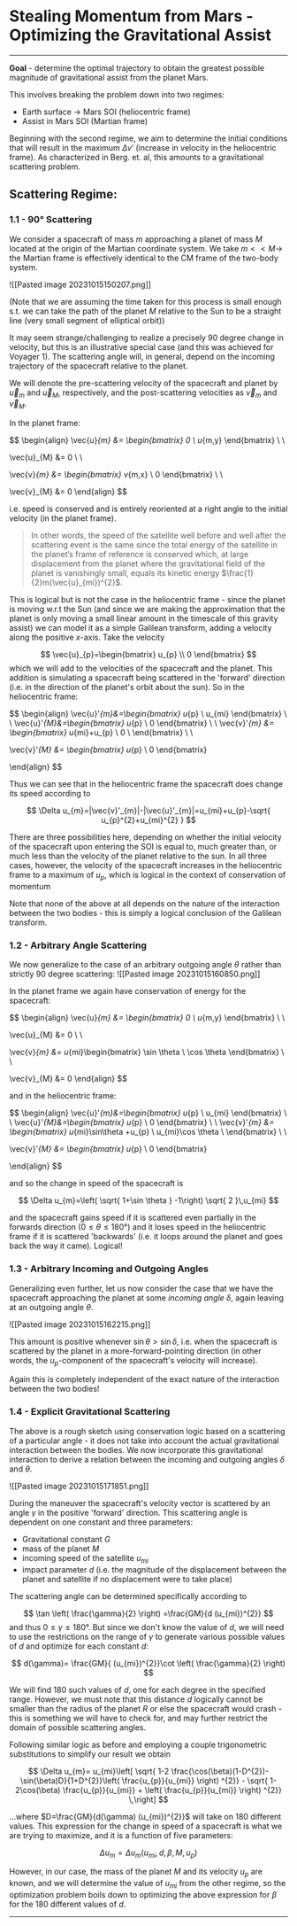 # Stealing Momentum from Mars - Optimizing the Gravitational Assist

***

**Goal** - determine the optimal trajectory to obtain the greatest possible magnitude of gravitational assist from the planet Mars. 

This involves breaking the problem down into two regimes: 

- Earth surface -> Mars SOI (heliocentric frame)
- Assist in Mars SOI (Martian frame)

Beginning with the second regime, we aim to determine the initial conditions that will result in the maximum $\Delta v'$ (increase in velocity in the heliocentric frame). As characterized in Berg. et. al, this amounts to a gravitational scattering problem.


## Scattering Regime:

### 1.1 - 90° Scattering

We consider a spacecraft of mass $m$ approaching a planet of mass $M$ located at the origin of the Martian coordinate system. We take $m < < M\to$ the Martian frame is effectively identical to the CM frame of the two-body system. 

![[Pasted image 20231015150207.png]]

(Note that we are assuming the time taken for this process is small enough s.t. we can take the path of the planet $M$ relative to the Sun to be a straight line (very small segment of elliptical orbit))

It may seem strange/challenging to realize a precisely $90$ degree change in velocity, but this is an illustrative special case (and this was achieved for Voyager 1). The scattering angle will, in general, depend on the incoming trajectory of the spacecraft relative to the planet. 

We will denote the pre-scattering velocity of the spacecraft and planet by $\vec{u}_{m}$ and $\vec{u}_{M}$, respectively, and the post-scattering velocities as $\vec{v}_{m}$ and $\vec{v}_{M}$.

In the planet frame:

$$
\begin{align}
\vec{u}_{m} &= \begin{bmatrix}
0 \\
u_{m,y}
\end{bmatrix} \\ \\

\vec{u}_{M} &= 0 \\ \\



\vec{v}_{m} &= \begin{bmatrix}
v_{m,x} \\
0
\end{bmatrix} \\ \\

\vec{v}_{M} &= 0
\end{align}
$$

i.e. speed is conserved and is entirely reoriented at a right angle to the initial velocity (in the planet frame). 

> In other words, the speed of the satellite well before and well after the scattering event is the same since the total energy of the satellite in the planet’s frame of reference is conserved which, at large displacement from the planet where the gravitational field of the planet is vanishingly small, equals its kinetic energy $\frac{1}{2}m(\vec{u}_{mi})^{2}$.

This is logical but is not the case in the heliocentric frame - since the planet is moving w.r.t the Sun (and since we are making the approximation that the planet is only moving a small linear amount in the timescale of this gravity assist) we can model it as a simple Galilean transform, adding a velocity along the positive $x$-axis. Take the velocity

$$
\vec{u}_{p}=\begin{bmatrix}
u_{p} \\
0
\end{bmatrix}
$$
which we will add to the velocities of the spacecraft and the planet. This addition is simulating a spacecraft being scattered in the 'forward' direction (i.e. in the direction of the planet's orbit about the sun). So in the heliocentric frame:

$$
\begin{align}
\vec{u}'_{m}&=\begin{bmatrix}
u_{p} \\
u_{mi}
\end{bmatrix} \\ \\
\vec{u}'_{M}&=\begin{bmatrix}
u_{p} \\
0
\end{bmatrix} \\ \\
\vec{v}'_{m} &= \begin{bmatrix}
u_{mi}+u_{p} \\
0 \\
\end{bmatrix} \\ \\

\vec{v}'_{M} &= \begin{bmatrix}
u_{p} \\
0
\end{bmatrix}


\end{align}
$$

Thus we can see that in the heliocentric frame the spacecraft does change its speed according to 

$$
\Delta u_{m}=|\vec{v}'_{m}|-|\vec{u}'_{m}|=u_{mi}+u_{p}-\sqrt{ u_{p}^{2}+u_{mi}^{2} }
$$

There are three possibilities here, depending on whether the initial velocity of the spacecraft upon entering the SOI is equal to, much greater than, or much less than the velocity of the planet relative to the sun. In all three cases, however, the velocity of the spacecraft increases in the heliocentric frame to a maximum of $u_{p}$, which is logical in the context of conservation of momentum


Note that none of the above at all depends on the nature of the interaction between the two bodies - this is simply a logical conclusion of the Galilean transform.


### 1.2 - Arbitrary Angle Scattering


We now generalize to the case of an arbitrary outgoing angle $\theta$ rather than strictly 90 degree scattering:
![[Pasted image 20231015160850.png]]

In the planet frame we again have conservation of energy for the spacecraft:

$$
\begin{align}
\vec{u}_{m} &= \begin{bmatrix}
0 \\
u_{m,y}
\end{bmatrix} \\ \\

\vec{u}_{M} &= 0 \\ \\



\vec{v}_{m} &= u_{mi}\begin{bmatrix}
\sin \theta \\
\cos \theta
\end{bmatrix} \\ \\

\vec{v}_{M} &= 0
\end{align}
$$

and in the heliocentric frame:

$$
\begin{align}
\vec{u}'_{m}&=\begin{bmatrix}
u_{p} \\
u_{mi}
\end{bmatrix} \\ \\
\vec{u}'_{M}&=\begin{bmatrix}
u_{p} \\
0
\end{bmatrix} \\ \\
\vec{v}'_{m} &= \begin{bmatrix}
u_{mi}\sin\theta +u_{p} \\
u_{mi}\cos \theta \\
\end{bmatrix} \\ \\

\vec{v}'_{M} &= \begin{bmatrix}
u_{p} \\
0
\end{bmatrix}


\end{align}
$$

and so the change in speed of the spacecraft is 

$$
\Delta u_{m}=\left( \sqrt{ 1+\sin \theta } -1\right) \sqrt{ 2 }\,u_{mi}
$$

and the spacecraft gains speed if it is scattered even partially in the forwards direction ($0\leq \theta \leq 180°$) and it loses speed in the heliocentric frame if it is scattered 'backwards' (i.e. it loops around the planet and goes back the way it came). Logical!

### 1.3 - Arbitrary Incoming and Outgoing Angles

Generalizing even further, let us now consider the case that we have the spacecraft approaching the planet at some *incoming angle* $\delta$, again leaving at an outgoing angle $\theta$.

![[Pasted image 20231015162215.png]]

This amount is positive whenever $\sin \theta>\sin\delta$, i.e. when the spacecraft is scattered by the planet in a more-forward-pointing direction (in other words, the $u_{p}$-component of the spacecraft's velocity will increase).

Again this is completely independent of the exact nature of the interaction between the two bodies!



### 1.4 - Explicit Gravitational Scattering

The above is a rough sketch using conservation logic based on a scattering of a particular angle - it does not take into account the actual gravitational interaction between the bodies. We now incorporate this gravitational interaction to derive a relation between the incoming and outgoing angles $\delta$ and $\theta$.


![[Pasted image 20231015171851.png]]

During the maneuver the spacecraft's velocity vector is scattered by an angle $\gamma$ in the positive 'forward' direction. This scattering angle is dependent on one constant and three parameters:

- Gravitational constant $G$
- mass of the planet $M$
- incoming speed of the satellite $u_{mi}$
- impact parameter $d$ (i.e. the magnitude of the displacement between the planet and satellite if no displacement were to take place)

The scattering angle can be determined specifically according to 

$$
\tan \left( \frac{\gamma}{2} \right) =\frac{GM}{d (u_{mi})^{2}}
$$
and thus $0\leq\gamma \leq 180$°. But since we don't know the value of $d$, we will need to use the restrictions on the range of $\gamma$ to generate various possible values of $d$ and optimize for each constant $d$:

$$
d(\gamma)= \frac{GM}{ (u_{mi})^{2}}\cot \left( \frac{\gamma}{2} \right) 
$$

We will find $180$ such values of $d$, one for each degree in the specified range. However, we must note that this distance $d$ logically cannot be smaller than the radius of the planet $R$ or else the spacecraft would crash - this is something we will have to check for, and may further restrict the domain of possible scattering angles. 

Following similar logic as before and employing a couple trigonometric substitutions to simplify our result we obtain 

$$
\Delta u_{m}=  u_{mi}\left[ \sqrt{ 1-2 \frac{\cos(\beta)(1-D^{2})-\sin(\beta)D}{1+D^{2}}\left( \frac{u_{p}}{u_{mi}} \right) ^{2}}  -  \sqrt{ 1-2\cos(\beta) \frac{u_{p}}{u_{mi}}  + \left( \frac{u_{p}}{u_{mi}} \right) ^{2}} \,\right] 
$$

...where $D=\frac{GM}{d(\gamma) (u_{mi})^{2}}$ will take on $180$ different values. This expression for the change in speed of a spacecraft is what we are trying to maximize, and it is a function of five parameters:



$$
\Delta u_{m}= \Delta u_{m}(u_{mi},d,\beta,M, u_{p})
$$

However, in our case, the mass of the planet $M$ and its velocity $u_{p}$ are known, and we will determine the value of $u_{mi}$ from the other regime, so the optimization problem boils down to optimizing the above expression for $\beta$ for the 180 different values of $d$. 


***


